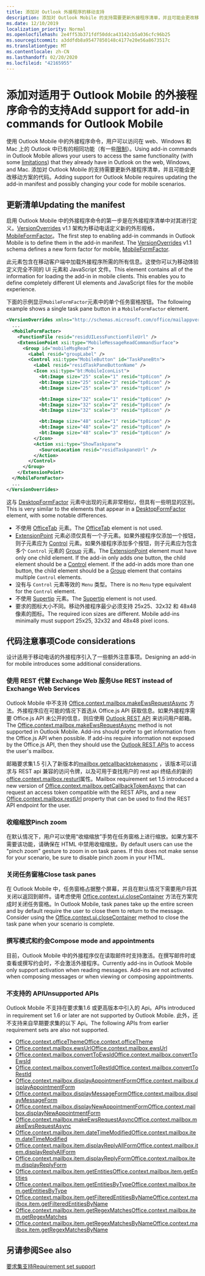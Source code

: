 ```yaml
---
title: 添加对 Outlook 外接程序的移动支持
description: 添加对 Outlook Mobile 的支持需要更新外接程序清单，并且可能会更改移动方案的代码。
ms.date: 12/10/2019
localization_priority: Normal
ms.openlocfilehash: 2e4ff53b371fdf50ddca43142cb5a036cfc96b25
ms.sourcegitcommit: a3ddfdb8a95477850148c4177e20e56a8673517c
ms.translationtype: MT
ms.contentlocale: zh-CN
ms.lasthandoff: 02/20/2020
ms.locfileid: "42165955"
---
```

# <a name="add-support-for-add-in-commands-for-outlook-mobile"></a><span data-ttu-id="d1710-103">添加对适用于 Outlook Mobile 的外接程序命令的支持</span><span class="sxs-lookup"><span data-stu-id="d1710-103">Add support for add-in commands for Outlook Mobile</span></span>

<span data-ttu-id="d1710-104">使用 Outlook Mobile 中的外接程序命令，用户可以访问在 web、Windows 和 Mac 上的 Outlook 中已有的相同功能（有一些[限制](#code-considerations)）。</span><span class="sxs-lookup"><span data-stu-id="d1710-104">Using add-in commands in Outlook Mobile allows your users to access the same functionality (with some [limitations](#code-considerations)) that they already have in Outlook on the web, Windows, and Mac.</span></span> <span data-ttu-id="d1710-105">添加对 Outlook Mobile 的支持需要更新外接程序清单，并且可能会更改移动方案的代码。</span><span class="sxs-lookup"><span data-stu-id="d1710-105">Adding support for Outlook Mobile requires updating the add-in manifest and possibly changing your code for mobile scenarios.</span></span>

## <a name="updating-the-manifest"></a><span data-ttu-id="d1710-106">更新清单</span><span class="sxs-lookup"><span data-stu-id="d1710-106">Updating the manifest</span></span>

<span data-ttu-id="d1710-p102">启用 Outlook Mobile 中的外接程序命令的第一步是在外接程序清单中对其进行定义。[VersionOverrides](../reference/manifest/versionoverrides.md) v1.1 架构为移动电话定义新的外形规格，[MobileFormFactor](../reference/manifest/mobileformfactor.md)。</span><span class="sxs-lookup"><span data-stu-id="d1710-p102">The first step to enabling add-in commands in Outlook Mobile is to define them in the add-in manifest. The [VersionOverrides](../reference/manifest/versionoverrides.md) v1.1 schema defines a new form factor for mobile, [MobileFormFactor](../reference/manifest/mobileformfactor.md).</span></span>

<span data-ttu-id="d1710-p103">此元素包含在移动客户端中加载外接程序所需的所有信息。这使你可以为移动体验定义完全不同的 UI 元素和 JavaScript 文件。</span><span class="sxs-lookup"><span data-stu-id="d1710-p103">This element contains all of the information for loading the add-in in mobile clients. This enables you to define completely different UI elements and JavaScript files for the mobile experience.</span></span>

<span data-ttu-id="d1710-111">下面的示例显示`MobileFormFactor`元素中的单个任务窗格按钮。</span><span class="sxs-lookup"><span data-stu-id="d1710-111">The following example shows a single task pane button in a `MobileFormFactor` element.</span></span>

```xml
<VersionOverrides xmlns="http://schemas.microsoft.com/office/mailappversionoverrides/1.1" xsi:type="VersionOverridesV1_1">
  ...
  <MobileFormFactor>
    <FunctionFile resid="residUILessFunctionFileUrl" />
    <ExtensionPoint xsi:type="MobileMessageReadCommandSurface">
      <Group id="mobileMsgRead">
        <Label resid="groupLabel" />
        <Control xsi:type="MobileButton" id="TaskPaneBtn">
          <Label resid="residTaskPaneButtonName" />
          <Icon xsi:type="bt:MobileIconList">
            <bt:Image size="25" scale="1" resid="tp0icon" />
            <bt:Image size="25" scale="2" resid="tp0icon" />
            <bt:Image size="25" scale="3" resid="tp0icon" />

            <bt:Image size="32" scale="1" resid="tp0icon" />
            <bt:Image size="32" scale="2" resid="tp0icon" />
            <bt:Image size="32" scale="3" resid="tp0icon" />

            <bt:Image size="48" scale="1" resid="tp0icon" />
            <bt:Image size="48" scale="2" resid="tp0icon" />
            <bt:Image size="48" scale="3" resid="tp0icon" />
          </Icon>
          <Action xsi:type="ShowTaskpane">
            <SourceLocation resid="residTaskpaneUrl" />
          </Action>
        </Control>
      </Group>
    </ExtensionPoint>
  </MobileFormFactor>
  ...
</VersionOverrides>
```

<span data-ttu-id="d1710-112">这与 [DesktopFormFactor](../reference/manifest/desktopformfactor.md) 元素中出现的元素非常相似，但具有一些明显的区别。</span><span class="sxs-lookup"><span data-stu-id="d1710-112">This is very similar to the elements that appear in a [DesktopFormFactor](../reference/manifest/desktopformfactor.md) element, with some notable differences.</span></span>

- <span data-ttu-id="d1710-113">不使用 [OfficeTab](../reference/manifest/officetab.md) 元素。</span><span class="sxs-lookup"><span data-stu-id="d1710-113">The [OfficeTab](../reference/manifest/officetab.md) element is not used.</span></span>
- <span data-ttu-id="d1710-p104">[ExtensionPoint](../reference/manifest/extensionpoint.md) 元素必须仅具有一个子元素。如果外接程序仅添加一个按钮，则子元素应为 [Control](../reference/manifest/control.md) 元素。如果外接程序添加多个按钮，则子元素应为包含多个 `Control` 元素的 [Group](../reference/manifest/group.md) 元素。</span><span class="sxs-lookup"><span data-stu-id="d1710-p104">The [ExtensionPoint](../reference/manifest/extensionpoint.md) element must have only one child element. If the add-in only adds one button, the child element should be a [Control](../reference/manifest/control.md) element. If the add-in adds more than one button, the child element should be a [Group](../reference/manifest/group.md) element that contains multiple `Control` elements.</span></span>
- <span data-ttu-id="d1710-117">没有与 `Control` 元素等效的 `Menu` 类型。</span><span class="sxs-lookup"><span data-stu-id="d1710-117">There is no `Menu` type equivalent for the `Control` element.</span></span>
- <span data-ttu-id="d1710-118">不使用 [Supertip](../reference/manifest/supertip.md) 元素。</span><span class="sxs-lookup"><span data-stu-id="d1710-118">The [Supertip](../reference/manifest/supertip.md) element is not used.</span></span>
- <span data-ttu-id="d1710-p105">要求的图标大小不同。移动外接程序最少必须支持 25x25、32x32 和 48x48 像素的图标。</span><span class="sxs-lookup"><span data-stu-id="d1710-p105">The required icon sizes are different. Mobile add-ins minimally must support 25x25, 32x32 and 48x48 pixel icons.</span></span>

## <a name="code-considerations"></a><span data-ttu-id="d1710-121">代码注意事项</span><span class="sxs-lookup"><span data-stu-id="d1710-121">Code considerations</span></span>

<span data-ttu-id="d1710-122">设计适用于移动电话的外接程序引入了一些额外注意事项。</span><span class="sxs-lookup"><span data-stu-id="d1710-122">Designing an add-in for mobile introduces some additional considerations.</span></span>

### <a name="use-rest-instead-of-exchange-web-services"></a><span data-ttu-id="d1710-123">使用 REST 代替 Exchange Web 服务</span><span class="sxs-lookup"><span data-stu-id="d1710-123">Use REST instead of Exchange Web Services</span></span>

<span data-ttu-id="d1710-p106">Outlook Mobile 中不支持 [Office.context.mailbox.makeEwsRequestAsync](../reference/objectmodel/preview-requirement-set/office.context.mailbox.md#methods) 方法。外接程序应在可能的情况下首选从 Office.js API 获取信息。如果外接程序需要 Office.js API 未公开的信息，则应使用 [Outlook REST API](/outlook/rest/) 来访问用户邮箱。</span><span class="sxs-lookup"><span data-stu-id="d1710-p106">The [Office.context.mailbox.makeEwsRequestAsync](../reference/objectmodel/preview-requirement-set/office.context.mailbox.md#methods) method is not supported in Outlook Mobile. Add-ins should prefer to get information from the Office.js API when possible. If add-ins require information not exposed by the Office.js API, then they should use the [Outlook REST APIs](/outlook/rest/) to access the user's mailbox.</span></span>

<span data-ttu-id="d1710-127">邮箱要求集1.5 引入了新版本的[mailbox.getcallbacktokenasync](../reference/objectmodel/preview-requirement-set/office.context.mailbox.md#methods) ，该版本可以请求与 REST api 兼容的访问令牌，以及可用于查找用户的 rest api 终结点的新的[office.context.mailbox.resturl](../reference/objectmodel/preview-requirement-set/office.context.mailbox.md#properties)属性。</span><span class="sxs-lookup"><span data-stu-id="d1710-127">Mailbox requirement set 1.5 introduced a new version of [Office.context.mailbox.getCallbackTokenAsync](../reference/objectmodel/preview-requirement-set/office.context.mailbox.md#methods) that can request an access token compatible with the REST APIs, and a new [Office.context.mailbox.restUrl](../reference/objectmodel/preview-requirement-set/office.context.mailbox.md#properties) property that can be used to find the REST API endpoint for the user.</span></span>

### <a name="pinch-zoom"></a><span data-ttu-id="d1710-128">收缩缩放</span><span class="sxs-lookup"><span data-stu-id="d1710-128">Pinch zoom</span></span>

<span data-ttu-id="d1710-p107">在默认情况下，用户可以使用“收缩缩放”手势在任务窗格上进行缩放。如果方案不需要该功能，请确保在 HTML 中禁用收缩缩放。</span><span class="sxs-lookup"><span data-stu-id="d1710-p107">By default users can use the "pinch zoom" gesture to zoom in on task panes. If this does not make sense for your scenario, be sure to disable pinch zoom in your HTML.</span></span>

### <a name="close-task-panes"></a><span data-ttu-id="d1710-131">关闭任务窗格</span><span class="sxs-lookup"><span data-stu-id="d1710-131">Close task panes</span></span>

<span data-ttu-id="d1710-p108">在 Outlook Mobile 中，任务窗格占据整个屏幕，并且在默认情况下需要用户将其关闭以返回到邮件。请考虑使用 [Office.context.ui.closeContainer](/javascript/api/office/office.ui#closecontainer--) 方法在方案完成时关闭任务窗格。</span><span class="sxs-lookup"><span data-stu-id="d1710-p108">In Outlook Mobile, task panes take up the entire screen and by default require the user to close them to return to the message. Consider using the [Office.context.ui.closeContainer](/javascript/api/office/office.ui#closecontainer--) method to close the task pane when your scenario is complete.</span></span>

### <a name="compose-mode-and-appointments"></a><span data-ttu-id="d1710-134">撰写模式和约会</span><span class="sxs-lookup"><span data-stu-id="d1710-134">Compose mode and appointments</span></span>

<span data-ttu-id="d1710-p109">目前，Outlook Mobile 中的外接程序仅在读取邮件时支持激活。在撰写邮件时或查看或撰写约会时，不会激活外接程序。</span><span class="sxs-lookup"><span data-stu-id="d1710-p109">Currently add-ins in Outlook Mobile only support activation when reading messages. Add-ins are not activated when composing messages or when viewing or composing appointments.</span></span>

### <a name="unsupported-apis"></a><span data-ttu-id="d1710-137">不支持的 API</span><span class="sxs-lookup"><span data-stu-id="d1710-137">Unsupported APIs</span></span>

<span data-ttu-id="d1710-138">Outlook Mobile 不支持在要求集1.6 或更高版本中引入的 Api。</span><span class="sxs-lookup"><span data-stu-id="d1710-138">APIs introduced in requirement set 1.6 or later are not supported by Outlook Mobile.</span></span> <span data-ttu-id="d1710-139">此外，还不支持来自早期要求集的以下 Api。</span><span class="sxs-lookup"><span data-stu-id="d1710-139">The following APIs from earlier requirement sets are also not supported.</span></span>

  - [<span data-ttu-id="d1710-140">Office.context.officeTheme</span><span class="sxs-lookup"><span data-stu-id="d1710-140">Office.context.officeTheme</span></span>](../reference/objectmodel/preview-requirement-set/office.context.md#officetheme-officetheme)
  - [<span data-ttu-id="d1710-141">Office.context.mailbox.ewsUrl</span><span class="sxs-lookup"><span data-stu-id="d1710-141">Office.context.mailbox.ewsUrl</span></span>](../reference/objectmodel/preview-requirement-set/office.context.mailbox.md#properties)
  - [<span data-ttu-id="d1710-142">Office.context.mailbox.convertToEwsId</span><span class="sxs-lookup"><span data-stu-id="d1710-142">Office.context.mailbox.convertToEwsId</span></span>](../reference/objectmodel/preview-requirement-set/office.context.mailbox.md#methods)
  - [<span data-ttu-id="d1710-143">Office.context.mailbox.convertToRestId</span><span class="sxs-lookup"><span data-stu-id="d1710-143">Office.context.mailbox.convertToRestId</span></span>](../reference/objectmodel/preview-requirement-set/office.context.mailbox.md#methods)
  - [<span data-ttu-id="d1710-144">Office.context.mailbox.displayAppointmentForm</span><span class="sxs-lookup"><span data-stu-id="d1710-144">Office.context.mailbox.displayAppointmentForm</span></span>](../reference/objectmodel/preview-requirement-set/office.context.mailbox.md#methods)
  - [<span data-ttu-id="d1710-145">Office.context.mailbox.displayMessageForm</span><span class="sxs-lookup"><span data-stu-id="d1710-145">Office.context.mailbox.displayMessageForm</span></span>](../reference/objectmodel/preview-requirement-set/office.context.mailbox.md#methods)
  - [<span data-ttu-id="d1710-146">Office.context.mailbox.displayNewAppointmentForm</span><span class="sxs-lookup"><span data-stu-id="d1710-146">Office.context.mailbox.displayNewAppointmentForm</span></span>](../reference/objectmodel/preview-requirement-set/office.context.mailbox.md#methods)
  - [<span data-ttu-id="d1710-147">Office.context.mailbox.makeEwsRequestAsync</span><span class="sxs-lookup"><span data-stu-id="d1710-147">Office.context.mailbox.makeEwsRequestAsync</span></span>](../reference/objectmodel/preview-requirement-set/office.context.mailbox.md#methods)
  - [<span data-ttu-id="d1710-148">Office.context.mailbox.item.dateTimeModified</span><span class="sxs-lookup"><span data-stu-id="d1710-148">Office.context.mailbox.item.dateTimeModified</span></span>](../reference/objectmodel/preview-requirement-set/office.context.mailbox.item.md#properties)
  - [<span data-ttu-id="d1710-149">Office.context.mailbox.item.displayReplyAllForm</span><span class="sxs-lookup"><span data-stu-id="d1710-149">Office.context.mailbox.item.displayReplyAllForm</span></span>](../reference/objectmodel/preview-requirement-set/office.context.mailbox.item.md#methods)
  - [<span data-ttu-id="d1710-150">Office.context.mailbox.item.displayReplyForm</span><span class="sxs-lookup"><span data-stu-id="d1710-150">Office.context.mailbox.item.displayReplyForm</span></span>](../reference/objectmodel/preview-requirement-set/office.context.mailbox.item.md#methods)
  - [<span data-ttu-id="d1710-151">Office.context.mailbox.item.getEntities</span><span class="sxs-lookup"><span data-stu-id="d1710-151">Office.context.mailbox.item.getEntities</span></span>](../reference/objectmodel/preview-requirement-set/office.context.mailbox.item.md#methods)
  - [<span data-ttu-id="d1710-152">Office.context.mailbox.item.getEntitiesByType</span><span class="sxs-lookup"><span data-stu-id="d1710-152">Office.context.mailbox.item.getEntitiesByType</span></span>](../reference/objectmodel/preview-requirement-set/office.context.mailbox.item.md#methods)
  - [<span data-ttu-id="d1710-153">Office.context.mailbox.item.getFilteredEntitiesByName</span><span class="sxs-lookup"><span data-stu-id="d1710-153">Office.context.mailbox.item.getFilteredEntitiesByName</span></span>](../reference/objectmodel/preview-requirement-set/office.context.mailbox.item.md#methods)
  - [<span data-ttu-id="d1710-154">Office.context.mailbox.item.getRegexMatches</span><span class="sxs-lookup"><span data-stu-id="d1710-154">Office.context.mailbox.item.getRegexMatches</span></span>](../reference/objectmodel/preview-requirement-set/office.context.mailbox.item.md#methods)
  - [<span data-ttu-id="d1710-155">Office.context.mailbox.item.getRegexMatchesByName</span><span class="sxs-lookup"><span data-stu-id="d1710-155">Office.context.mailbox.item.getRegexMatchesByName</span></span>](../reference/objectmodel/preview-requirement-set/office.context.mailbox.item.md#methods)

## <a name="see-also"></a><span data-ttu-id="d1710-156">另请参阅</span><span class="sxs-lookup"><span data-stu-id="d1710-156">See also</span></span>

[<span data-ttu-id="d1710-157">要求集支持</span><span class="sxs-lookup"><span data-stu-id="d1710-157">Requirement set support</span></span>](../reference/requirement-sets/outlook-api-requirement-sets.md#requirement-sets-supported-by-exchange-servers-and-outlook-clients)